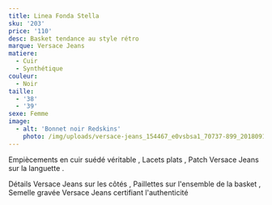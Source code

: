 ```yaml
---
title: Linea Fonda Stella
sku: '203'
price: '110'
desc: Basket tendance au style rétro
marque: Versace Jeans
matiere:
  - Cuir
  - Synthétique
couleur:
  - Noir
taille:
  - '38'
  - '39'
sexe: Femme
image:
  - alt: 'Bonnet noir Redskins'
    photo: /img/uploads/versace-jeans_154467_e0vsbsa1_70737-899_20180918t152533_01.jpg
---
```

Empiècements en cuir suédé véritable
, Lacets plats
, Patch Versace Jeans sur la languette
.

Détails Versace Jeans sur les côtés
, Paillettes sur l'ensemble de la basket
, Semelle gravée Versace Jeans certifiant l'authenticité
